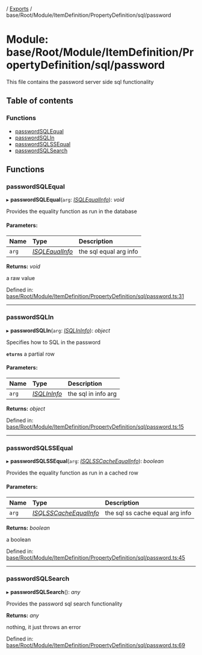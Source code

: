 [](../README.md) / [Exports](../modules.md) / base/Root/Module/ItemDefinition/PropertyDefinition/sql/password

# Module: base/Root/Module/ItemDefinition/PropertyDefinition/sql/password

This file contains the password server side sql functionality

## Table of contents

### Functions

- [passwordSQLEqual](base_root_module_itemdefinition_propertydefinition_sql_password.md#passwordsqlequal)
- [passwordSQLIn](base_root_module_itemdefinition_propertydefinition_sql_password.md#passwordsqlin)
- [passwordSQLSSEqual](base_root_module_itemdefinition_propertydefinition_sql_password.md#passwordsqlssequal)
- [passwordSQLSearch](base_root_module_itemdefinition_propertydefinition_sql_password.md#passwordsqlsearch)

## Functions

### passwordSQLEqual

▸ **passwordSQLEqual**(`arg`: [*ISQLEqualInfo*](../interfaces/base_root_module_itemdefinition_propertydefinition_types.isqlequalinfo.md)): *void*

Provides the equality function as run in the database

#### Parameters:

Name | Type | Description |
:------ | :------ | :------ |
`arg` | [*ISQLEqualInfo*](../interfaces/base_root_module_itemdefinition_propertydefinition_types.isqlequalinfo.md) | the sql equal arg info   |

**Returns:** *void*

a raw value

Defined in: [base/Root/Module/ItemDefinition/PropertyDefinition/sql/password.ts:31](https://github.com/onzag/itemize/blob/3efa2a4a/base/Root/Module/ItemDefinition/PropertyDefinition/sql/password.ts#L31)

___

### passwordSQLIn

▸ **passwordSQLIn**(`arg`: [*ISQLInInfo*](../interfaces/base_root_module_itemdefinition_propertydefinition_types.isqlininfo.md)): *object*

Specifies how to SQL in the password

**`eturns`** a partial row

#### Parameters:

Name | Type | Description |
:------ | :------ | :------ |
`arg` | [*ISQLInInfo*](../interfaces/base_root_module_itemdefinition_propertydefinition_types.isqlininfo.md) | the sql in info arg   |

**Returns:** *object*

Defined in: [base/Root/Module/ItemDefinition/PropertyDefinition/sql/password.ts:15](https://github.com/onzag/itemize/blob/3efa2a4a/base/Root/Module/ItemDefinition/PropertyDefinition/sql/password.ts#L15)

___

### passwordSQLSSEqual

▸ **passwordSQLSSEqual**(`arg`: [*ISQLSSCacheEqualInfo*](../interfaces/base_root_module_itemdefinition_propertydefinition_types.isqlsscacheequalinfo.md)): *boolean*

Provides the equality function as run in a cached row

#### Parameters:

Name | Type | Description |
:------ | :------ | :------ |
`arg` | [*ISQLSSCacheEqualInfo*](../interfaces/base_root_module_itemdefinition_propertydefinition_types.isqlsscacheequalinfo.md) | the sql ss cache equal arg info   |

**Returns:** *boolean*

a boolean

Defined in: [base/Root/Module/ItemDefinition/PropertyDefinition/sql/password.ts:45](https://github.com/onzag/itemize/blob/3efa2a4a/base/Root/Module/ItemDefinition/PropertyDefinition/sql/password.ts#L45)

___

### passwordSQLSearch

▸ **passwordSQLSearch**(): *any*

Provides the password sql search functionality

**Returns:** *any*

nothing, it just throws an error

Defined in: [base/Root/Module/ItemDefinition/PropertyDefinition/sql/password.ts:69](https://github.com/onzag/itemize/blob/3efa2a4a/base/Root/Module/ItemDefinition/PropertyDefinition/sql/password.ts#L69)

